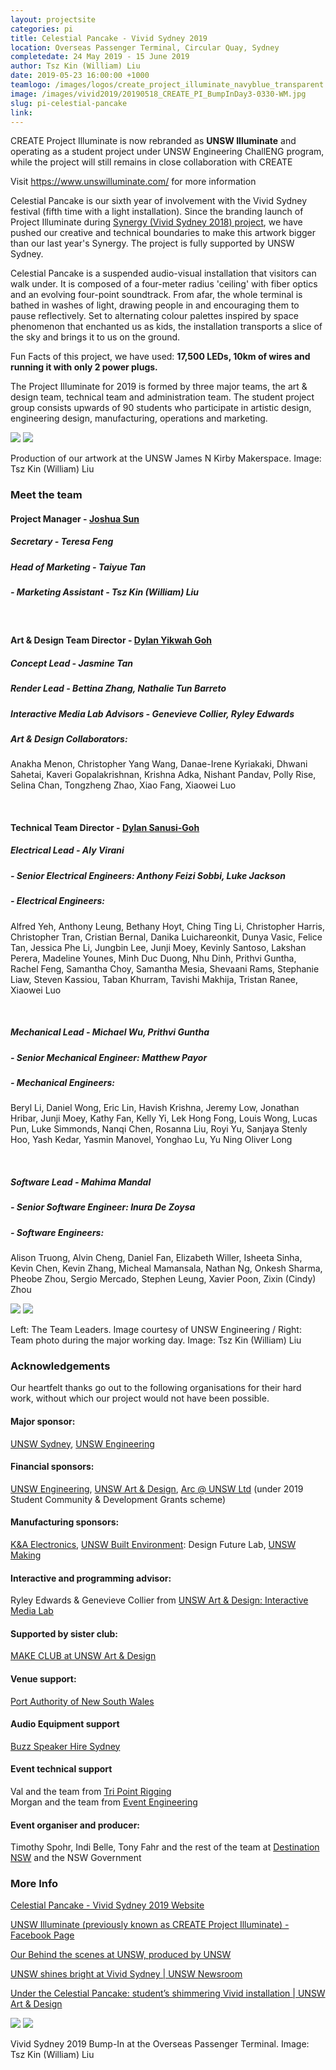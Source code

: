 ```yaml
---
layout: projectsite
categories: pi
title: Celestial Pancake - Vivid Sydney 2019
location: Overseas Passenger Terminal, Circular Quay, Sydney
completedate: 24 May 2019 - 15 June 2019
author: Tsz Kin (William) Liu
date: 2019-05-23 16:00:00 +1000
teamlogo: /images/logos/create_project_illuminate_navyblue_transparent.png
image: /images/vivid2019/20190518_CREATE_PI_BumpInDay3-0330-WM.jpg
slug: pi-celestial-pancake
link:
---
```

CREATE Project Illuminate is now rebranded as <b>UNSW Illuminate</b> and operating as a student project under UNSW Engineering ChallENG program, while the project will still remains in close collaboration with CREATE

Visit <a href="https://www.unswilluminate.com/" target="_blank">https://www.unswilluminate.com/</a> for more information

Celestial Pancake is our sixth year of involvement with the Vivid Sydney festival (fifth time with a light installation). Since the branding launch of Project Illuminate during <a href="{{'/projects/pi-synergy' | prepend: site.baseurl }}">Synergy (Vivid Sydney 2018) project</a>, we have pushed our creative and technical boundaries to make this artwork bigger than our last year's Synergy. The project is fully supported by UNSW Sydney.

Celestial Pancake is a suspended audio-visual installation that visitors can walk under. It is composed of a four-meter radius 'ceiling' with fiber optics and an evolving four-point soundtrack. From afar, the whole terminal is bathed in washes of light, drawing people in and encouraging them to pause reflectively. Set to alternating colour palettes inspired by space phenomenon that enchanted us as kids, the installation transports a slice of the sky and brings it to us on the ground.

Fun Facts of this project, we have used: <b>17,500 LEDs, 10km of wires and running it with only 2 power plugs.</b>

The Project Illuminate for 2019 is formed by three major teams, the art & design team, technical team and administration team. The student project group consists upwards of 90 students who participate in artistic design, engineering design, manufacturing, operations and marketing.

<img src="/images/vivid2019/20190512_CREATE_PI_JamesNKirby_Makerspace-0047-WM.jpg" class="contentimg">
<img src="/images/vivid2019/20190512_CREATE_PI_JamesNKirby_Makerspace-0117-WM.jpg" class="contentimg">

Production of our artwork at the UNSW James N Kirby Makerspace. Image: Tsz Kin (William) Liu

<h3>Meet the team</h3>

<h4>Project Manager - <a href="{{'/team/JoshuaSun' | prepend: site.baseurl }}">Joshua Sun</a></h4>
<h5>Secretary - Teresa Feng</h5> 
<h5>Head of Marketing - Taiyue Tan</h5> 
<h5>- Marketing Assistant - Tsz Kin (William) Liu</h5>
<br>
<h4>Art & Design Team Director - <a href="{{'/team/DylanYikwahGoh' | prepend: site.baseurl }}">Dylan Yikwah Goh</a></h4>
<h5>Concept Lead - Jasmine Tan</h5>
<h5>Render Lead - Bettina Zhang, Nathalie Tun Barreto</h5> 
<h5>Interactive Media Lab Advisors - Genevieve Collier, Ryley Edwards</h5>
<h5>Art & Design Collaborators: </h5>
<p>Anakha Menon, Christopher Yang Wang, Danae-Irene Kyriakaki, Dhwani Sahetai, Kaveri Gopalakrishnan, Krishna Adka, Nishant Pandav, Polly Rise, Selina Chan, Tongzheng Zhao, Xiao Fang, Xiaowei Luo</p>
<br>
<h4>Technical Team Director - <a href="{{'/team/DylanSanusi-Goh' | prepend: site.baseurl }}">Dylan Sanusi-Goh</a></h4>
<h5>Electrical Lead - Aly Virani</h5>
<h5>- Senior Electrical Engineers: Anthony Feizi Sobbi, Luke Jackson</h5>
<h5>- Electrical Engineers:</h5>
<p>Alfred Yeh, Anthony Leung, Bethany Hoyt, Ching Ting Li, Christopher Harris, Christopher Tran, Cristian Bernal, Danika Luichareonkit, Dunya Vasic, Felice Tan, Jessica Phe Li, Jungbin Lee, Junji Moey, Kevinly Santoso, Lakshan Perera, Madeline Younes, Minh Duc Duong, Nhu Dinh, Prithvi Guntha, Rachel Feng, Samantha Choy, Samantha Mesia, Shevaani Rams, Stephanie Liaw, Steven Kassiou, Taban Khurram, Tavishi Makhija, Tristan Ranee, Xiaowei Luo</p> 
<br>
<h5>Mechanical Lead - Michael Wu, Prithvi Guntha</h5>
<h5>- Senior Mechanical Engineer: Matthew Payor</h5>
<h5>- Mechanical Engineers:</h5>
<p>Beryl Li, Daniel Wong, Eric Lin, Havish Krishna, Jeremy Low, Jonathan Hribar, Junji Moey, Kathy Fan, Kelly Yi, Lek Hong Fong, Louis Wong, Lucas Pun, Luke Simmonds, Nanqi Chen, Rosanna Liu, Royi Yu, Sanjaya Stenly Hoo, Yash Kedar, Yasmin Manovel, Yonghao Lu, Yu Ning Oliver Long</p>
<br>
<h5>Software Lead - Mahima Mandal</h5>
<h5>- Senior Software Engineer: Inura De Zoysa</h5>
<h5>- Software Engineers:</h5>
<p>Alison Truong, Alvin Cheng, Daniel Fan, Elizabeth Willer, Isheeta Sinha, Kevin Chen, Kevin Zhang, Micheal Mamansala, Nathan Ng, Onkesh Sharma, Pheobe Zhou, Sergio Mercado, Stephen Leung, Xavier Poon, Zixin (Cindy) Zhou</p>

<img src="/images/vivid2019/20190415_UNSWVividInstallationBuild_SCREEN-147.jpg" class="contentimg">
<img src="/images/vivid2019/20190415_CREATE_PI_Tyree-0080-WM.jpg" class="contentimg">

Left: The Team Leaders. Image courtesy of UNSW Engineering / Right: Team photo during the major working day. Image: Tsz Kin (William) Liu

<h3>Acknowledgements</h3>
Our heartfelt thanks go out to the following organisations for their hard work, without which our project would not have been possible.

<h4>Major sponsor:</h4>
<a href="https://www.unsw.edu.au" target="_blank">UNSW Sydney</a>, <a href="http://engineering.unsw.edu.au/" target="_blank">UNSW Engineering</a>
<h4>Financial sponsors:</h4>
<a href="http://engineering.unsw.edu.au/" target="_blank">UNSW Engineering</a>, <a href="http://artdesign.unsw.edu.au/" target="_blank">UNSW Art & Design</a>, <a href="https://www.arc.unsw.edu.au/" target="_blank">Arc @ UNSW Ltd</a> (under 2019 Student Community & Development Grants scheme)
<h4>Manufacturing sponsors:</h4>
<a href="https://kandaelectronics.com.au/" target="_blank">K&A Electronics</a>, <a href="https://www.be.unsw.edu.au/" target="_blank">UNSW Built Environment</a>: Design Future Lab, <a href="https://www.making.unsw.edu.au/" target="_blank">UNSW Making</a>
<h4>Interactive and programming advisor:</h4>
Ryley Edwards & Genevieve Collier from <a href="https://artdesign.unsw.edu.au/campus/interactive-media-lab" target="_blank">UNSW Art & Design: Interactive Media Lab</a>
<h4>Supported by sister club:</h4>
<a href="https://www.facebook.com/makeunswad/" target="_blank">MAKE CLUB at UNSW Art & Design</a>
<h4>Venue support:</h4>
<a href="https://www.portauthoritynsw.com.au/" target="_blank">Port Authority of New South Wales</a>
<h4>Audio Equipment support</h4>
<a href="buzzspeakerhiresydney.com.au/" target="_blank">Buzz Speaker Hire Sydney</a>
<h4>Event technical support</h4>
Val and the team from <a href="http://tripointrigging.com/" target="_blank">Tri Point Rigging</a><br>
Morgan and the team from <a href="https://www.eventengineering.com.au/" target="_blank">Event Engineering</a>
<h4>Event organiser and producer:</h4>
Timothy Spohr, Indi Belle, Tony Fahr and the rest of the team at <a href="https://www.destinationnsw.com.au/" target="_blank">Destination NSW</a> and the NSW Government



<h3>More Info</h3>
	
<p><a href="https://www.vividsydney.com/event/light/celestial-pancake" target="_blank">Celestial Pancake - Vivid Sydney 2019 Website</a></p>
<p><a href="https://www.facebook.com/unsw.illuminate/" target="_blank">UNSW Illuminate (previously known as CREATE Project Illuminate) - Facebook Page</a></p>
<p><a href="https://www.facebook.com/unsw/videos/616841378821977/" target="_blank">Our Behind the scenes at UNSW, produced by UNSW</a></p>
<p><a href="https://newsroom.unsw.edu.au/news/general/unsw-shines-bright-vivid-sydney" target="_blank">
UNSW shines bright at Vivid Sydney | UNSW Newsroom</a></p>
<p><a href="https://artdesign.unsw.edu.au/whats-on/news/under-celestial-pancake-student%E2%80%99s-shimmering-vivid-installation" target="_blank">
Under the Celestial Pancake: student’s shimmering Vivid installation | UNSW Art & Design</a></p>

<img src="/images/vivid2019/20190518_CREATE_PI_BumpInDay3-0330-WM.jpg" class="contentimg">
<img src="/images/vivid2019/20190520_CREATE_PI_BumpInDay5_ArtDesignSoftware-0039-WM.jpg" class="contentimg">

Vivid Sydney 2019 Bump-In at the Overseas Passenger Terminal. Image: Tsz Kin (William) Liu